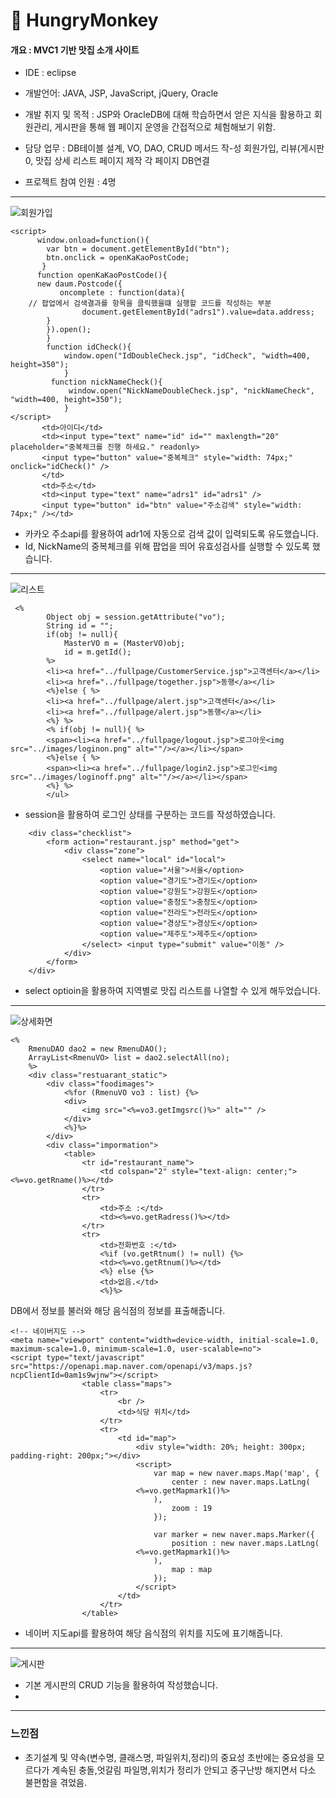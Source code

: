 # 🎂 HungryMonkey


#### 개요 : MVC1 기반 맛집 소개 사이트

- IDE : eclipse

- 개발언어: JAVA, JSP, JavaScript, jQuery, Oracle

- 개발 취지 및 목적 : JSP와 OracleDB에 대해 학습하면서 얻은 지식을 활용하고 회원관리, 게시판을 통해 
                     웹 페이지 운영을 간접적으로 체험해보기 위함.

- 담당 업무 : DB테이블 설계, VO, DAO, CRUD 메서드 작-성
           회원가입, 리뷰(게시판0, 맛집 상세 리스트 페이지 제작
           각 페이지 DB연결

- 프로젝트 참여 인원 : 4명




---
![회원가입](https://user-images.githubusercontent.com/84759004/124624356-c5921a00-deb7-11eb-9afb-2502d88eb2a3.PNG)
```
<script>
      window.onload=function(){
    	var btn = document.getElementById("btn");
   		btn.onclick = openKaKaoPostCode;
       }
      function openKaKaoPostCode(){
      new daum.Postcode({
	       oncomplete : function(data){
	// 팝업에서 검색결과를 항목을 클릭했을떄 실행할 코드를 작성하는 부분
   				document.getElementById("adrs1").value=data.address;
  		}
	    }).open();
	    }
	    function idCheck(){
	        window.open("IdDoubleCheck.jsp", "idCheck", "width=400, height=350");
	        }
	     function nickNameCheck(){
	         window.open("NickNameDoubleCheck.jsp", "nickNameCheck", "width=400, height=350");
	        }
</script>
       <td>아이디</td>
       <td><input type="text" name="id" id="" maxlength="20" placeholder="중복체크를 진행 하세요." readonly>
       <input type="button" value="중복체크" style="width: 74px;" onclick="idCheck()" />
       </td>
       <td>주소</td>
       <td><input type="text" name="adrs1" id="adrs1" />
       <input type="button" id="btn" value="주소검색" style="width: 74px;" /></td>
```
- 카카오 주소api를 활용하여 adr1에 자동으로 검색 값이 입력되도록 유도했습니다.
- Id, NickName의 중복체크를 위해 팝업을 띄어 유효성검사를 실행할 수 있도록 했습니다.
---
![리스트](https://user-images.githubusercontent.com/84759004/124621807-8a8ee700-deb5-11eb-9450-ad983144cf10.PNG)
```
 <% 
		Object obj = session.getAttribute("vo");
		String id = "";
		if(obj != null){ 
			MasterVO m = (MasterVO)obj;
			id = m.getId();
		%>
		<li><a href="../fullpage/CustomerService.jsp">고객센터</a></li>
		<li><a href="../fullpage/together.jsp">동행</a></li>
		<%}else { %>
		<li><a href="../fullpage/alert.jsp">고객센터</a></li>
		<li><a href="../fullpage/alert.jsp">동행</a></li>
		<%} %>
		<% if(obj != null){ %>
      	<span><li><a href="../fullpage/logout.jsp">로그아웃<img src="../images/loginon.png" alt=""/></a></li></span>
      	<%}else { %>
      	<span><li><a href="../fullpage/login2.jsp">로그인<img src="../images/loginoff.png" alt=""/></a></li></span>
      	<%} %>
		</ul>
```
- session을 활용하여 로그인 상태를 구분하는 코드를 작성하였습니다.
```
	<div class="checklist">
		<form action="restaurant.jsp" method="get">
			<div class="zone">
				<select name="local" id="local">
					<option value="서울">서울</option>
					<option value="경기도">경기도</option>
					<option value="강원도">강원도</option>
					<option value="충청도">충청도</option>
					<option value="전라도">전라도</option>
					<option value="경상도">경상도</option>
					<option value="제주도">제주도</option>
				</select> <input type="submit" value="이동" />
			</div>
		</form>
	</div>
```
- select optioin을 활용하여 지역별로 맛집 리스트를 나열할 수 있게 해두었습니다.
---
![상세화면](https://user-images.githubusercontent.com/84759004/124626381-941a4e00-deb9-11eb-87ef-041c414da91c.PNG)
```
<%
	RmenuDAO dao2 = new RmenuDAO();
	ArrayList<RmenuVO> list = dao2.selectAll(no);
	%>
	<div class="restuarant_static">
		<div class="foodimages">
			<%for (RmenuVO vo3 : list) {%>
			<div>
				<img src="<%=vo3.getImgsrc()%>" alt="" />
			</div>
			<%}%>
		</div>
		<div class="impormation">
			<table>
				<tr id="restaurant_name">
					<td colspan="2" style="text-align: center;"><%=vo.getRname()%></td>
				</tr>
				<tr>
					<td>주소 :</td>
					<td><%=vo.getRadress()%></td>
				</tr>
				<tr>
					<td>전화번호 :</td>
					<%if (vo.getRtnum() != null) {%>
					<td><%=vo.getRtnum()%></td>
					<%} else {%>
					<td>없음.</td>
					<%}%>
```
DB에서 정보를 불러와 해당 음식점의 정보를 표출해줍니다.
```
<!-- 네이버지도 -->
<meta name="viewport" content="width=device-width, initial-scale=1.0, maximum-scale=1.0, minimum-scale=1.0, user-scalable=no">
<script type="text/javascript" src="https://openapi.map.naver.com/openapi/v3/maps.js?ncpClientId=0am1s9wjnw"></script>
				<table class="maps">
					<tr>
						<br />
						<td>식당 위치</td>
					</tr>
					<tr>
						<td id="map">
							<div style="width: 20%; height: 300px; padding-right: 200px;"></div>
							<script>
								var map = new naver.maps.Map('map', {
									center : new naver.maps.LatLng(
							<%=vo.getMapmark1()%>
								),
									zoom : 19
								});

								var marker = new naver.maps.Marker({
									position : new naver.maps.LatLng(
							<%=vo.getMapmark1()%>
								),
									map : map
								});
							</script>
						</td>
					</tr>
				</table>
```
- 네이버 지도api를 활용하여 해당 음식점의 위치를 지도에 표기해줍니다.
---
![게시판](https://user-images.githubusercontent.com/84759004/124621844-91b5f500-deb5-11eb-94cb-a1d0a2673230.PNG)
- 기본 게시판의 CRUD 기능을 활용하여 작성했습니다.
- <br>
---
### 느낀점
- 초기설계 및 약속(변수명, 클래스명, 파일위치,정리)의 중요성
    초반에는 중요성을 모르다가 계속된 충돌,엇갈림 파일명,위치가 정리가 안되고 중구난방 해지면서 다소 불편함을 겪었음.
